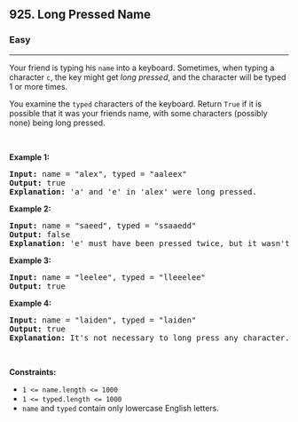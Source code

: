 <h2>925. Long Pressed Name</h2><h3>Easy</h3><hr><div><p>Your friend is typing his <code>name</code> into a keyboard. Sometimes, when typing a character <code>c</code>, the key might get <em>long pressed</em>, and the character will be typed 1 or more times.</p>

<p>You examine the <code>typed</code> characters of the keyboard. Return <code>True</code> if it is possible that it was your friends name, with some characters (possibly none) being long pressed.</p>

<p>&nbsp;</p>
<p><strong>Example 1:</strong></p>

<pre><strong>Input:</strong> name = "alex", typed = "aaleex"
<strong>Output:</strong> true
<strong>Explanation: </strong>'a' and 'e' in 'alex' were long pressed.
</pre>

<p><strong>Example 2:</strong></p>

<pre><strong>Input:</strong> name = "saeed", typed = "ssaaedd"
<strong>Output:</strong> false
<strong>Explanation: </strong>'e' must have been pressed twice, but it wasn't in the typed output.
</pre>

<p><strong>Example 3:</strong></p>

<pre><strong>Input:</strong> name = "leelee", typed = "lleeelee"
<strong>Output:</strong> true
</pre>

<p><strong>Example 4:</strong></p>

<pre><strong>Input:</strong> name = "laiden", typed = "laiden"
<strong>Output:</strong> true
<strong>Explanation: </strong>It's not necessary to long press any character.
</pre>

<p>&nbsp;</p>
<p><strong>Constraints:</strong></p>

<ul>
	<li><code>1 &lt;= name.length &lt;= 1000</code></li>
	<li><code>1 &lt;= typed.length &lt;= 1000</code></li>
	<li><code>name</code> and <code>typed</code> contain only lowercase English letters.</li>
</ul>
</div>
